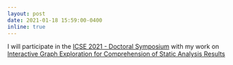```yaml
---
layout: post
date: 2021-01-18 15:59:00-0400
inline: true
---
```


I will participate in the [ICSE 2021 - Doctoral Symposium](https://conf.researchr.org/track/icse-2021/icse-2021-Doctoral-Symposium#About) with my work on [Interactive Graph Exploration for Comprehension of Static Analysis Results](https://doi.org/10.5281/zenodo.4699650) 

